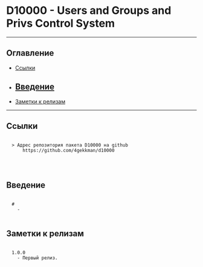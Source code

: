 # D10000 - Users and Groups and Privs Control System
---
## Оглавление

  - [Ссылки](#link1)
  - [Введение](#link2)
	- 
  - [Заметки к релизам](#link100)

---

## Ссылки <a id="link1"></a>
```

  > Адрес репозитория пакета D10000 на github
      https://github.com/4gekkman/d10000

	
			
```

## Введение <a id="link2"></a>
```

  # 
    - 
 

```
## Заметки к релизам <a id="link100"></a>
```

  1.0.0
    - Первый релиз.

```










